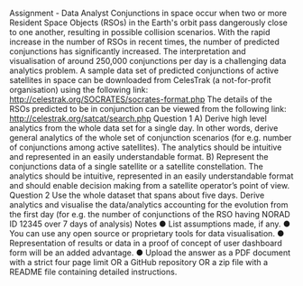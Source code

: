 Assignment - Data Analyst
Conjunctions in space occur when two or more Resident Space Objects
(RSOs) in the Earth's orbit pass dangerously close to one another, resulting in
possible collision scenarios. With the rapid increase in the number of RSOs in recent
times, the number of predicted conjunctions has significantly increased. The
interpretation and visualisation of around 250,000 conjunctions per day is a
challenging data analytics problem. A sample data set of predicted conjunctions of
active satellites in space can be downloaded from CelesTrak (a not-for-profit
organisation) using the following link:
http://celestrak.org/SOCRATES/socrates-format.php
The details of the RSOs predicted to be in conjunction can be viewed from the
following link:
http://celestrak.org/satcat/search.php
Question 1
A) Derive high level analytics from the whole data set for a single day. In other
words, derive general analytics of the whole set of conjunction scenarios (for e.g.
number of conjunctions among active satellites). The analytics should be intuitive
and represented in an easily understandable format.
B) Represent the conjunctions data of a single satellite or a satellite constellation.
The analytics should be intuitive, represented in an easily understandable format and
should enable decision making from a satellite operator’s point of view.
Question 2
Use the whole dataset that spans about five days. Derive analytics and visualise the
data/analytics accounting for the evolution from the first day (for e.g. the number of
conjunctions of the RSO having NORAD ID 12345 over 7 days of analysis)
Notes
● List assumptions made, if any.
● You can use any open source or proprietary tools for data visualisation.
● Representation of results or data in a proof of concept of user dashboard form
will be an added advantage.
● Upload the answer as a PDF document with a strict four page limit OR a
GitHub repository OR a zip file with a README file containing detailed
instructions.
